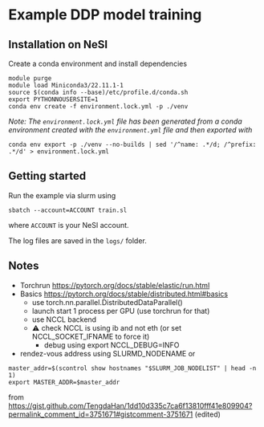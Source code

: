 # Example DDP model training


## Installation on NeSI

Create a conda environment and install dependencies

```
module purge
module load Miniconda3/22.11.1-1
source $(conda info --base)/etc/profile.d/conda.sh
export PYTHONNOUSERSITE=1
conda env create -f environment.lock.yml -p ./venv
```

*Note: The `environment.lock.yml` file has been generated from a conda environment created with the `environment.yml` file and then exported with*

```
conda env export -p ./venv --no-builds | sed '/^name: .*/d; /^prefix: .*/d' > environment.lock.yml
```


## Getting started

Run the example via slurm using

```
sbatch --account=ACCOUNT train.sl
```

where `ACCOUNT` is your NeSI account.

The log files are saved in the `logs/` folder.


## Notes

- Torchrun https://pytorch.org/docs/stable/elastic/run.html
- Basics https://pytorch.org/docs/stable/distributed.html#basics
    - use torch.nn.parallel.DistributedDataParallel()
    - launch start 1 process per  GPU (use torchrun for that)
    - use NCCL backend
    -  :warning: check NCCL is using ib and not eth (or set NCCL_SOCKET_IFNAME to force it)
        - debug using export NCCL_DEBUG=INFO
- rendez-vous address using SLURMD_NODENAME or

```
master_addr=$(scontrol show hostnames "$SLURM_JOB_NODELIST" | head -n 1)
export MASTER_ADDR=$master_addr
```

  from https://gist.github.com/TengdaHan/1dd10d335c7ca6f13810fff41e809904?permalink_comment_id=3751671#gistcomment-3751671 (edited) 
